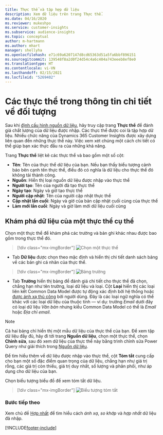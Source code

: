```yaml
---
title: Thực thể và tập hợp dữ liệu
description: Xem dữ liệu trên trang Thực thể.
ms.date: 04/16/2020
ms.reviewer: mukeshpo
ms.service: customer-insights
ms.subservice: audience-insights
ms.topic: conceptual
author: m-hartmann
ms.author: mhart
manager: shellyha
ms.openlocfilehash: e71c69a6207147d8cd65363d51a5fa6bbf896151
ms.sourcegitcommit: 139548f8a2d0f24d54c4a6c404a743eeeb8ef8e0
ms.translationtype: HT
ms.contentlocale: vi-VN
ms.lasthandoff: 02/15/2021
ms.locfileid: "5269402"
---
```

# <a name="entities-in-audience-insights"></a>Các thực thể trong thông tin chi tiết về đối tượng

Sau khi [định cấu hình nguồn dữ liệu](data-sources.md), hãy truy cập trang **Thực thể** để đánh giá chất lượng của dữ liệu được nhập. Các thực thể được coi là tập hợp dữ liệu. Nhiều chức năng của Dynamics 365 Customer Insights được xây dựng liên quan đến những thực thể này. Việc xem xét chúng một cách chi tiết có thể giúp bạn xác thực đầu ra của những khả năng.

Trang **Thực thể** liệt kê các thực thể và bao gồm một số cột:

- **Tên**: Tên của thực thể dữ liệu của bạn. Nếu bạn thấy biểu tượng cảnh báo bên cạnh tên thực thể, điều đó có nghĩa là dữ liệu cho thực thể đó không tải thành công.
- **Nguồn**: Hiển thị loại nguồn dữ liệu được nhập vào thực thể
- **Người tạo**: Tên của người đã tạo thực thể
- **Ngày tạo**: Ngày và giờ tạo thực thể
- **Người cập nhật**: Tên của người cập nhật thực thể
- **Cập nhật lần cuối**: Ngày và giờ của bản cập nhật cuối cùng của thực thể
- **Làm mới lần cuối**: Ngày và giờ làm mới dữ liệu cuối cùng

## <a name="exploring-a-specific-entitys-data"></a>Khám phá dữ liệu của một thực thể cụ thể

Chọn một thực thể để khám phá các trường và bản ghi khác nhau được bao gồm trong thực thể đó.

> [!div class="mx-imgBorder"]
> ![Chọn một thực thể](media/data-manager-entities-data.png "Chọn một thực thể")

- Tab **Dữ liệu** được chọn theo mặc định và hiển thị chi tiết danh sách bảng về các bản ghi cá nhân của thực thể.

> [!div class="mx-imgBorder"]
> ![Bảng trường](media/data-manager-entities-fields.PNG "Bảng trường")

- Tab **Trường** hiển thị bảng để đánh giá chi tiết cho thực thể đã chọn, chẳng hạn như tên trường, loại dữ liệu và loại. Cột **Loại** hiển thị các loại liên kết Common Data Model được tự động xác định bởi hệ thống hoặc [được ánh xạ thủ công](map-entities.md) bởi người dùng. Đây là các loại ngữ nghĩa có thể khác với các loại dữ liệu của thuộc tính — ví dụ: trường *Email* dưới đây có loại dữ liệu *Văn bản* nhưng kiểu Common Data Model có thể là *Email* hoặc *Địa chỉ email*.

> [!NOTE]
> Cả hai bảng chỉ hiển thị một mẫu dữ liệu của thực thể của bạn. Để xem tập dữ liệu đầy đủ, hãy đi tới trang **Nguồn dữ liệu**, chọn một thực thể, chọn **Chỉnh sửa**, sau đó xem dữ liệu của thực thể này bằng trình chỉnh sửa Power Query như giải thích trong [Nguồn dữ liệu](data-sources.md).

Để tìm hiểu thêm về dữ liệu được nhập vào thực thể, cột **Tóm tắt** cung cấp cho bạn một số đặc điểm quan trọng của dữ liệu, chẳng hạn như giá trị rỗng, các giá trị còn thiếu, giá trị duy nhất, số lượng và phân phối, như áp dụng cho dữ liệu của bạn.

Chọn biểu tượng biểu đồ để xem tóm tắt dữ liệu.

> [!div class="mx-imgBorder"]
> ![Biểu tượng tóm tắt](media/data-manager-entities-summary.png "Bảng tóm tắt dữ liệu")

### <a name="next-step"></a>Bước tiếp theo

Xem chủ đề [Hợp nhất](data-unification.md) để tìm hiểu cách *ánh xạ*, *so khớp* và *hợp nhất* dữ liệu đã nhập.


[!INCLUDE[footer-include](../includes/footer-banner.md)]